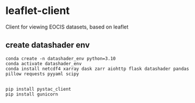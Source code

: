 # leaflet-client

Client for viewing EOCIS datasets, based on leaflet

## create datashader env

```
conda create -n datashader_env python=3.10
conda activate datashader_env
conda install netcdf4 xarray dask zarr aiohttp flask datashader pandas pillow requests pyyaml scipy


pip install pystac_client
pip install gunicorn
```
